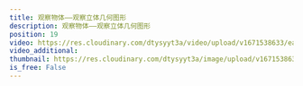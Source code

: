 ```yaml
---
title: 观察物体——观察立体几何图形
description: 观察物体——观察立体几何图形
position: 19
video: https://res.cloudinary.com/dtysyyt3a/video/upload/v1671538633/easymath/2年级上/05单元观察物体/dl4zkyijrvmomym4sxyk.mp4
video_additional: 
thumbnail: https://res.cloudinary.com/dtysyyt3a/image/upload/v1671538635/easymath/2年级上/05单元观察物体/s62wf0gatlecm5k6vogg.png
is_free: False
---
```


